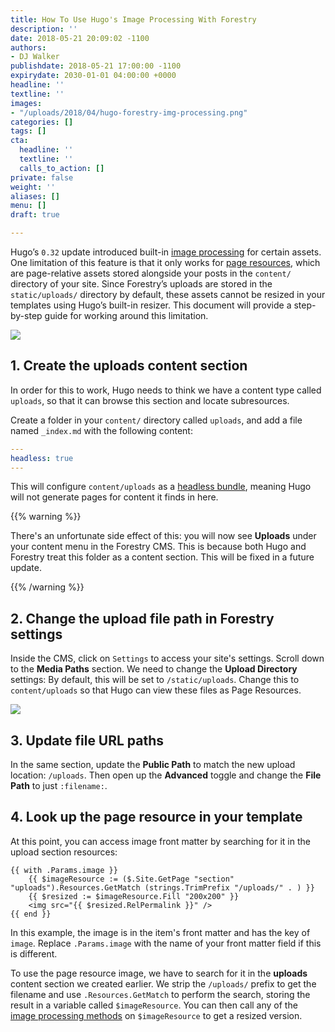 ```yaml
---
title: How To Use Hugo's Image Processing With Forestry
description: ''
date: 2018-05-21 20:09:02 -1100
authors:
- DJ Walker
publishdate: 2018-05-21 17:00:00 -1100
expirydate: 2030-01-01 04:00:00 +0000
headline: ''
textline: ''
images:
- "/uploads/2018/04/hugo-forestry-img-processing.png"
categories: []
tags: []
cta:
  headline: ''
  textline: ''
  calls_to_action: []
private: false
weight: ''
aliases: []
menu: []
draft: true

---
```

Hugo’s `0.32` update introduced built-in [image processing](https://gohugo.io/content-management/image-processing/) for certain assets. One limitation of this feature is that it only works for [page resources](https://gohugo.io/content-management/page-resources/), which are page-relative assets stored alongside your posts in the `content/` directory of your site. Since Forestry’s uploads are stored in the `static/uploads/` directory by default, these assets cannot be resized in your templates using Hugo’s built-in resizer. This document will provide a step-by-step guide for working around this limitation.

![](/uploads/2018/04/media-library-hugo-img-processing.png)

## 1. Create the uploads content section

In order for this to work, Hugo needs to think we have a content type called `uploads`, so that it can browse this section and locate subresources.

Create a folder in your `content/` directory called `uploads`, and add a file named `_index.md` with the following content:

``` yaml
---
headless: true
---
```

This will configure `content/uploads` as a [headless bundle](https://gohugo.io/content-management/page-bundles/#headless-bundle), meaning Hugo will not generate pages for content it finds in here.

{{% warning %}}

There's an unfortunate side effect of this: you will now see **Uploads** under your content menu in the Forestry CMS. This is because both Hugo and Forestry treat this folder as a content section. This will be fixed in a future update.

{{% /warning %}}

## 2. Change the upload file path in Forestry settings

Inside the CMS, click on `Settings` to access your site's settings. Scroll down to the **Media Paths** section. We need to change the **Upload Directory** settings: By default, this will be set to `/static/uploads`. Change this to `content/uploads` so that Hugo can view these files as Page Resources.

![](/uploads/2018/05/media_paths_settings_ss.png)

## 3. Update file URL paths

In the same section, update the **Public Path** to match the new upload location: `/uploads`. Then open up the **Advanced** toggle and change the **File Path** to just `:filename:`.

## 4. Look up the page resource in your template

At this point, you can access image front matter by searching for it in the upload section resources:

```go-html-template
{{ with .Params.image }}
    {{ $imageResource := ($.Site.GetPage "section" "uploads").Resources.GetMatch (strings.TrimPrefix "/uploads/" . ) }}
    {{ $resized := $imageResource.Fill "200x200" }}
    <img src="{{ $resized.RelPermalink }}" />
{{ end }}
```

In this example, the image is in the item's front matter and has the key of `image`. Replace `.Params.image` with the name of your front matter field if this is different.

To use the page resource image, we have to search for it in the **uploads** content section we created earlier. We strip the `/uploads/` prefix to get the filename and use `.Resources.GetMatch` to perform the search, storing the result in a variable called `$imageResource`. You can then call any of the [image processing methods](https://gohugo.io/content-management/image-processing/#image-processing-methods) on `$imageResource` to get a resized version.